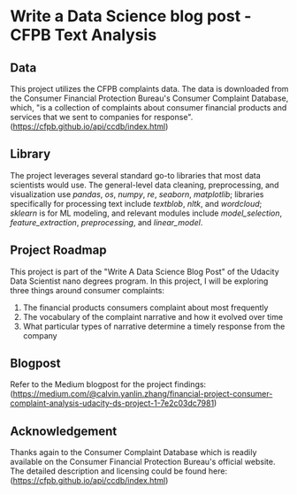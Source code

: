 # Write a Data Science blog post - CFPB Text Analysis

## Data

This project utilizes the CFPB complaints data. The data is downloaded from the Consumer Financial Protection Bureau's Consumer Complaint Database, which, "is a collection of complaints about consumer financial products and services that we sent to companies for response". <br>
(https://cfpb.github.io/api/ccdb/index.html)

## Library

The project leverages several standard go-to libraries that most data scientists would use. The general-level data cleaning, preprocessing, and visualization use *pandas*, *os*, *numpy*, *re*, *seaborn*, *matplotlib*; libraries specifically for processing text include *textblob*, *nltk*, and *wordcloud*; *sklearn* is for ML modeling, and relevant modules include *model_selection*, *feature_extraction*, *preprocessing*, and *linear_model*.

## Project Roadmap

This project is part of the "Write A Data Science Blog Post" of the Udacity Data Scientist nano degrees program. In this project, I will be exploring three things around consumer complaints:
1) The financial products consumers complaint about most frequently
2) The vocabulary of the complaint narrative and how it evolved over time
3) What particular types of narrative determine a timely response from the company

## Blogpost

Refer to the Medium blogpost for the project findings: <br>
(https://medium.com/@calvin.yanlin.zhang/financial-project-consumer-complaint-analysis-udacity-ds-project-1-7e2c03dc7981)

## Acknowledgement

Thanks again to the Consumer Complaint Database which is readily available on the Consumer Financial Protection Bureau's official website. The detailed description and licensing could be found here: <br>
(https://cfpb.github.io/api/ccdb/index.html)
